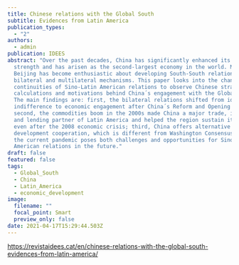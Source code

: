 ```yaml
---
title: Chinese relations with the Global South
subtitle: Evidences from Latin America
publication_types:
  - "2"
authors:
  - admin
publication: IDEES
abstract: "Over the past decades, China has significantly enhanced its national
  strength and has arisen as the second-largest economy in the world. Meanwhile,
  Beijing has become enthusiastic about developing South-South relations through
  bilateral and multilateral mechanisms. This paper looks into the changes and
  continuities of Sino-Latin American relations to observe Chinese strategic
  calculations and motivations behind China´s engagement with the Global South.
  The main findings are: first, the bilateral relations shifted from ideological
  indifference to economic engagement after China´s Reform and Opening up;
  second, the commodities boom in the 2000s made China a major trade, investing,
  and lending partner of Latin America and helped the region sustain its growth
  even after the 2008 economic crisis; third, China offers alternative
  development cooperation, which is different from Washington Consensus; forth,
  the current pandemic poses both challenges and opportunities for Sino-Latin
  American relations in the future."
draft: false
featured: false
tags:
  - Global_South
  - China
  - Latin_America
  - economic_development
image:
  filename: ""
  focal_point: Smart
  preview_only: false
date: 2021-04-17T15:29:44.503Z
---
```

<https://revistaidees.cat/en/chinese-relations-with-the-global-south-evidences-from-latin-america/>